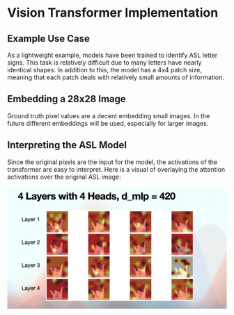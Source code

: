 # Vision Transformer Implementation

## Example Use Case
As a lightweight example, models have been trained to identify ASL letter signs. This task is relatively difficult due to many letters have nearly identical shapes. In addition to this, the model has a 4x4 patch size, meaning that each patch deals with relatively small amounts of information. 

## Embedding a 28x28 Image
Ground truth pixel values are a decent embedding small images. In the future different embeddings will be used, especially for larger images. 

## Interpreting the ASL Model
Since the original pixels are the input for the model, the activations of the transformer are easy to interpret. Here is a visual of overlaying the attention activations over the original ASL image:

![](interpret.png)
